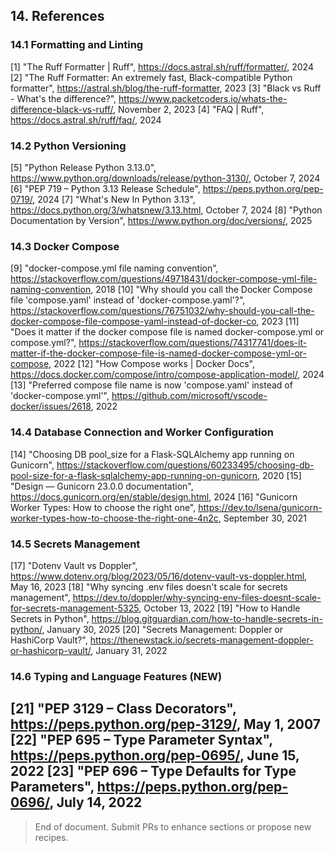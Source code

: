 ## 14. References  
### 14.1 Formatting and Linting  
[1] "The Ruff Formatter | Ruff", <https://docs.astral.sh/ruff/formatter/>, 2024
[2] "The Ruff Formatter: An extremely fast, Black-compatible Python formatter", <https://astral.sh/blog/the-ruff-formatter>, 2023
[3] "Black vs Ruff - What's the difference?", <https://www.packetcoders.io/whats-the-difference-black-vs-ruff/>, November 2, 2023
[4] "FAQ | Ruff", <https://docs.astral.sh/ruff/faq/>, 2024  
### 14.2 Python Versioning  
[5] "Python Release Python 3.13.0", <https://www.python.org/downloads/release/python-3130/>, October 7, 2024
[6] "PEP 719 – Python 3.13 Release Schedule", <https://peps.python.org/pep-0719/>, 2024
[7] "What's New In Python 3.13", <https://docs.python.org/3/whatsnew/3.13.html>, October 7, 2024
[8] "Python Documentation by Version", <https://www.python.org/doc/versions/>, 2025  
### 14.3 Docker Compose  
[9] "docker-compose.yml file naming convention", <https://stackoverflow.com/questions/49718431/docker-compose-yml-file-naming-convention>, 2018
[10] "Why should you call the Docker Compose file 'compose.yaml' instead of 'docker-compose.yaml'?", <https://stackoverflow.com/questions/76751032/why-should-you-call-the-docker-compose-file-compose-yaml-instead-of-docker-co>, 2023
[11] "Does it matter if the docker compose file is named docker-compose.yml or compose.yml?", <https://stackoverflow.com/questions/74317741/does-it-matter-if-the-docker-compose-file-is-named-docker-compose-yml-or-compose>, 2022
[12] "How Compose works | Docker Docs", <https://docs.docker.com/compose/intro/compose-application-model/>, 2024
[13] "Preferred compose file name is now 'compose.yaml' instead of 'docker-compose.yml'", <https://github.com/microsoft/vscode-docker/issues/2618>, 2022  
### 14.4 Database Connection and Worker Configuration  
[14] "Choosing DB pool_size for a Flask-SQLAlchemy app running on Gunicorn", <https://stackoverflow.com/questions/60233495/choosing-db-pool-size-for-a-flask-sqlalchemy-app-running-on-gunicorn>, 2020
[15] "Design — Gunicorn 23.0.0 documentation", <https://docs.gunicorn.org/en/stable/design.html>, 2024
[16] "Gunicorn Worker Types: How to choose the right one", <https://dev.to/lsena/gunicorn-worker-types-how-to-choose-the-right-one-4n2c>, September 30, 2021  
### 14.5 Secrets Management  
[17] "Dotenv Vault vs Doppler", <https://www.dotenv.org/blog/2023/05/16/dotenv-vault-vs-doppler.html>, May 16, 2023
[18] "Why syncing .env files doesn't scale for secrets management", <https://dev.to/doppler/why-syncing-env-files-doesnt-scale-for-secrets-management-5325>, October 13, 2022
[19] "How to Handle Secrets in Python", <https://blog.gitguardian.com/how-to-handle-secrets-in-python/>, January 30, 2025
[20] "Secrets Management: Doppler or HashiCorp Vault?", <https://thenewstack.io/secrets-management-doppler-or-hashicorp-vault/>, January 31, 2022  
### 14.6 Typing and Language Features (NEW)  
[21] "PEP 3129 – Class Decorators", <https://peps.python.org/pep-3129/>, May 1, 2007
[22] "PEP 695 – Type Parameter Syntax", <https://peps.python.org/pep-0695/>, June 15, 2022
[23] "PEP 696 – Type Defaults for Type Parameters", <https://peps.python.org/pep-0696/>, July 14, 2022  
---  
> End of document. Submit PRs to enhance sections or propose new recipes.